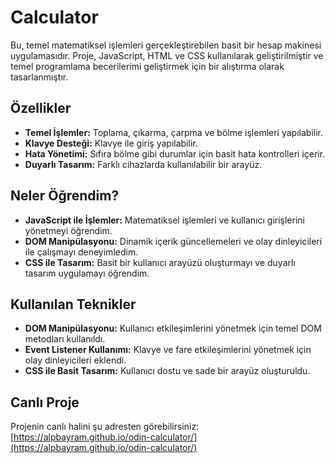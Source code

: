 # Calculator

Bu, temel matematiksel işlemleri gerçekleştirebilen basit bir hesap makinesi uygulamasıdır. Proje, JavaScript, HTML ve CSS kullanılarak geliştirilmiştir ve temel programlama becerilerimi geliştirmek için bir alıştırma olarak tasarlanmıştır.

## Özellikler
- **Temel İşlemler:** Toplama, çıkarma, çarpma ve bölme işlemleri yapılabilir.
- **Klavye Desteği:** Klavye ile giriş yapılabilir.
- **Hata Yönetimi:** Sıfıra bölme gibi durumlar için basit hata kontrolleri içerir.
- **Duyarlı Tasarım:** Farklı cihazlarda kullanılabilir bir arayüz.

## Neler Öğrendim?
- **JavaScript ile İşlemler:** Matematiksel işlemleri ve kullanıcı girişlerini yönetmeyi öğrendim.
- **DOM Manipülasyonu:** Dinamik içerik güncellemeleri ve olay dinleyicileri ile çalışmayı deneyimledim.
- **CSS ile Tasarım:** Basit bir kullanıcı arayüzü oluşturmayı ve duyarlı tasarım uygulamayı öğrendim.

## Kullanılan Teknikler
- **DOM Manipülasyonu:** Kullanıcı etkileşimlerini yönetmek için temel DOM metodları kullanıldı.
- **Event Listener Kullanımı:** Klavye ve fare etkileşimlerini yönetmek için olay dinleyicileri eklendi.
- **CSS ile Basit Tasarım:** Kullanıcı dostu ve sade bir arayüz oluşturuldu.

## Canlı Proje
Projenin canlı halini şu adresten görebilirsiniz:  
[https://alpbayram.github.io/odin-calculator/](https://alpbayram.github.io/odin-calculator/)
